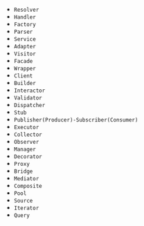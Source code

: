  - `Resolver` 
 - `Handler` 
 - `Factory`
 - `Parser`
 - `Service`
 - `Adapter`
 - `Visitor`
 - `Facade`
 - `Wrapper`
 - `Client`
 - `Builder`
 - `Interactor`
 - `Validator`
 - `Dispatcher`
 - `Stub`
 - `Publisher(Producer)-Subscriber(Consumer)`
 - `Executor`
 - `Collector`
 - `Observer`
 - `Manager`
 - `Decorator`
 - `Proxy`
 - `Bridge`
 - `Mediator`
 - `Composite`
 - `Pool`
 - `Source`
 - `Iterator`
 - `Query`